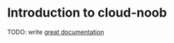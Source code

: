 # Introduction to cloud-noob

TODO: write [great documentation](http://jacobian.org/writing/what-to-write/)
